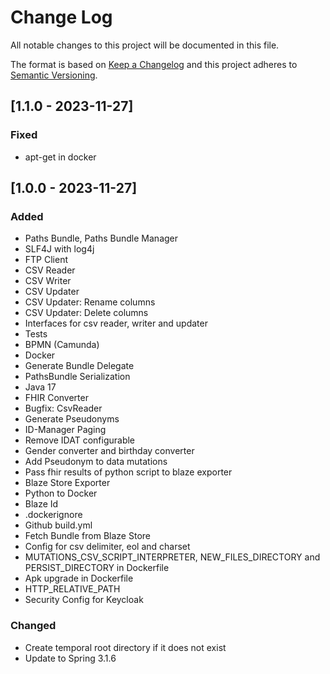# Change Log
All notable changes to this project will be documented in this file.

The format is based on [Keep a Changelog](http://keepachangelog.com/)
and this project adheres to [Semantic Versioning](http://semver.org/).

## [1.1.0 - 2023-11-27]
### Fixed
- apt-get in docker

## [1.0.0 - 2023-11-27]
### Added
- Paths Bundle, Paths Bundle Manager
- SLF4J with log4j
- FTP Client
- CSV Reader
- CSV Writer
- CSV Updater
- CSV Updater: Rename columns
- CSV Updater: Delete columns
- Interfaces for csv reader, writer and updater
- Tests
- BPMN (Camunda)
- Docker
- Generate Bundle Delegate
- PathsBundle Serialization
- Java 17
- FHIR Converter
- Bugfix: CsvReader
- Generate Pseudonyms
- ID-Manager Paging
- Remove IDAT configurable
- Gender converter and birthday converter
- Add Pseudonym to data mutations
- Pass fhir results of python script to blaze exporter
- Blaze Store Exporter
- Python to Docker
- Blaze Id
- .dockerignore
- Github build.yml
- Fetch Bundle from Blaze Store
- Config for csv delimiter, eol and charset
- MUTATIONS_CSV_SCRIPT_INTERPRETER, NEW_FILES_DIRECTORY and PERSIST_DIRECTORY in Dockerfile
- Apk upgrade in Dockerfile
- HTTP_RELATIVE_PATH
- Security Config for Keycloak

### Changed
- Create temporal root directory if it does not exist
- Update to Spring 3.1.6
